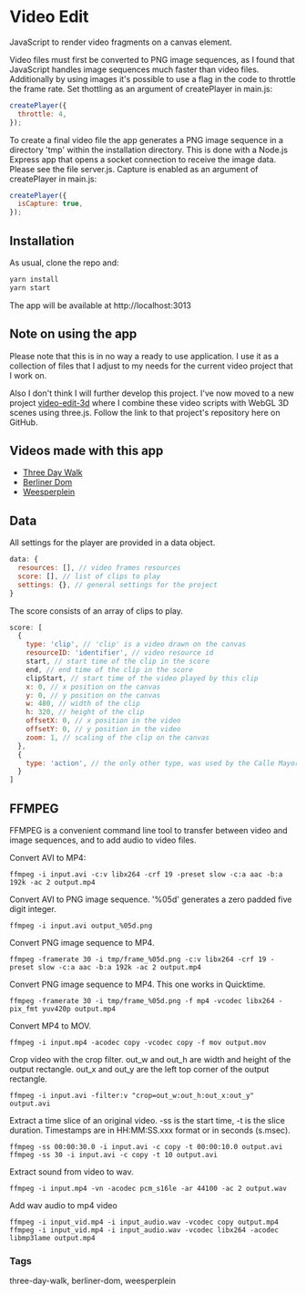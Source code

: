 # Video Edit

JavaScript to render video fragments on a canvas element. 

Video files must first be converted to PNG image sequences, as I found that JavaScript handles image sequences much faster than video files. Additionally by using images it's possible to use a flag in the code to throttle the frame rate. Set thottling as an argument of createPlayer in main.js:

```javascript
createPlayer({
  throttle: 4,
});
```

To create a final video file the app generates a PNG image sequence in a directory 'tmp' within the installation directory. This is done with a Node.js Express app that opens a socket connection to receive the image data. Please see the file server.js. Capture is enabled as an argument of createPlayer in main.js:

```javascript
createPlayer({
  isCapture: true,
});
```

## Installation


As usual, clone the repo and:

```bash
yarn install
yarn start
```

The app will be available at http://localhost:3013

## Note on using the app

Please note that this is in no way a ready to use application. I use it as a collection of files that I adjust to my needs for the current video project that I work on.

Also I don't think I will further develop this project. I've now moved to a new project [video-edit-3d](https://github.com/hisschemoller/video-edit-3d) where I combine these video scripts with WebGL 3D scenes using three.js. Follow the link to that project's repository here on GitHub.

## Videos made with this app

- [Three Day Walk](https://youtu.be/cnD8Nd36EC0)
- [Berliner Dom](https://youtu.be/E3PbfHYp2gE)
- [Weesperplein](https://youtu.be/qBblh8aPP38)

## Data

All settings for the player are provided in a data object.

```javascript
data: {
  resources: [], // video frames resources
  score: [], // list of clips to play 
  settings: {}, // general settings for the project
}
```

The score consists of an array of clips to play.

```javascript
score: [
  {
    type: 'clip', // 'clip' is a video drawn on the canvas
    resourceID: 'identifier', // video resource id
    start, // start time of the clip in the score
    end, // end time of the clip in the score
    clipStart, // start time of the video played by this clip
    x: 0, // x position on the canvas
    y: 0, // y position on the canvas
    w: 480, // width of the clip
    h: 320, // height of the clip
    offsetX: 0, // x position in the video
    offsetY: 0, // y position in the video
    zoom: 1, // scaling of the clip on the canvas
  },
  {
    type: 'action', // the only other type, was used by the Calle Mayor video
  }
]
```

## FFMPEG

FFMPEG is a convenient command line tool to transfer between video and image sequences, and to add audio to video files.

Convert AVI to MP4:

```
ffmpeg -i input.avi -c:v libx264 -crf 19 -preset slow -c:a aac -b:a 192k -ac 2 output.mp4
```

Convert AVI to PNG image sequence.
'%05d' generates a zero padded five digit integer.

```
ffmpeg -i input.avi output_%05d.png
```

Convert PNG image sequence to MP4.

```
ffmpeg -framerate 30 -i tmp/frame_%05d.png -c:v libx264 -crf 19 -preset slow -c:a aac -b:a 192k -ac 2 output.mp4
```
Convert PNG image sequence to MP4. This one works in Quicktime.

```
ffmpeg -framerate 30 -i tmp/frame_%05d.png -f mp4 -vcodec libx264 -pix_fmt yuv420p output.mp4
```

Convert MP4 to MOV.

```
ffmpeg -i input.mp4 -acodec copy -vcodec copy -f mov output.mov
```

Crop video with the crop filter.
out_w and out_h are width and height of the output rectangle.
out_x and out_y are the left top corner of the output rectangle.

```
ffmpeg -i input.avi -filter:v "crop=out_w:out_h:out_x:out_y" output.avi
```

Extract a time slice of an original video.
-ss is the start time,
-t is the slice duration.
Timestamps are in HH:MM:SS.xxx format or in seconds (s.msec).

```
ffmpeg -ss 00:00:30.0 -i input.avi -c copy -t 00:00:10.0 output.avi
ffmpeg -ss 30 -i input.avi -c copy -t 10 output.avi
```

Extract sound from video to wav.

```
ffmpeg -i input.mp4 -vn -acodec pcm_s16le -ar 44100 -ac 2 output.wav
```

Add wav audio to mp4 video

```
ffmpeg -i input_vid.mp4 -i input_audio.wav -vcodec copy output.mp4
ffmpeg -i input_vid.mp4 -i input_audio.wav -vcodec libx264 -acodec libmp3lame output.mp4
```

### Tags
three-day-walk, berliner-dom, weesperplein
